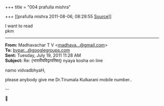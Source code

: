 +++
title = "004 prafulla mishra"

+++
[[prafulla mishra	2011-08-06, 08:29:55 [Source](https://groups.google.com/g/bvparishat/c/ER4ftlz8HhY)]]



I want to read  
pkm  

------------------------------------------------------------------------

**From:** Madhavachar T V \<[madhava...@gmail.com]()\>  
**To:** [bvpar...@googlegroups.com]()  
**Sent:** Tuesday, July 19, 2011 11:28 AM  
**Subject:** Re: {भारतीयविद्वत्परिषत्} nyaya kosha on line  
  

namo vidvadbhyaH,

please anybody give me Dr.Tirumala Kulkarani mobile number..

--  



